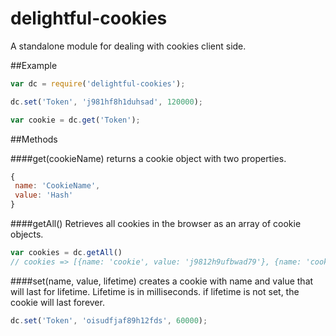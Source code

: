 # delightful-cookies
A standalone module for dealing with cookies client side.

##Example
```javascript
var dc = require('delightful-cookies');

dc.set('Token', 'j981hf8h1duhsad', 120000);

var cookie = dc.get('Token');
```

##Methods

####get(cookieName)
returns a cookie object with two properties.
```javascript
{
 name: 'CookieName',
 value: 'Hash'
}
```

####getAll()
Retrieves all cookies in the browser as an array of cookie objects.
```javascript
var cookies = dc.getAll()
// cookies => [{name: 'cookie', value: 'j9812h9ufbwad79'}, {name: 'cookie2', value: '8932hiuhasfdu'}]
```

####set(name, value, lifetime)
creates a cookie with name and value that will last for lifetime. Lifetime is in milliseconds.
if lifetime is not set, the cookie will last forever.
```javascript
dc.set('Token', 'oisudfjaf89h12fds', 60000);
```